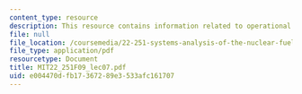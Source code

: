 ```yaml
---
content_type: resource
description: This resource contains information related to operational economics.
file: null
file_location: /coursemedia/22-251-systems-analysis-of-the-nuclear-fuel-cycle-fall-2009/e004470dfb17367289e3533afc161707_MIT22_251F09_lec07.pdf
file_type: application/pdf
resourcetype: Document
title: MIT22_251F09_lec07.pdf
uid: e004470d-fb17-3672-89e3-533afc161707
---
```

